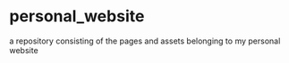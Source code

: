 # personal_website
 a repository consisting of the pages and assets belonging to my personal website
